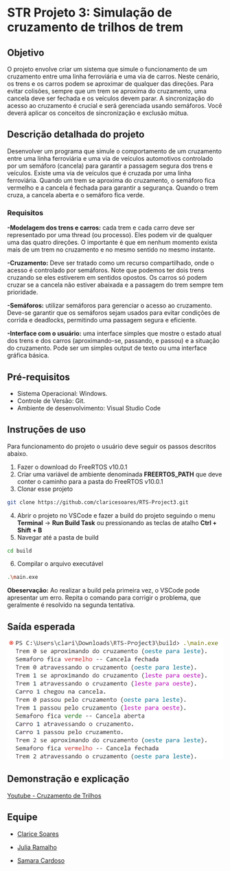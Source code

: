 # STR Projeto 3: Simulação de cruzamento de trilhos de trem
## Objetivo
O projeto envolve criar um sistema que simule o funcionamento de um cruzamento entre uma linha ferroviária e uma via de carros. Neste cenário, os trens e os carros podem se aproximar de qualquer das direções. Para evitar colisões, sempre que um trem se aproxima do cruzamento, uma cancela deve ser fechada e os veículos devem parar. A sincronização do acesso ao cruzamento é crucial e será gerenciada usando semáforos. Você deverá aplicar os conceitos de sincronização e exclusão mútua.
## Descrição detalhada do projeto
Desenvolver um programa que simule o comportamento de um cruzamento entre uma linha ferroviária e uma via de veículos automotivos controlado por um semáforo (cancela) para garantir a passagem segura dos trens e veículos.
Existe uma via de veículos que é cruzada por uma linha ferroviária. Quando um trem se aproxima do cruzamento, o semáforo fica vermelho e a cancela é fechada para garantir a segurança. Quando o trem cruza, a cancela aberta e o semáforo fica verde.
### Requisitos
**-Modelagem dos trens e carros:** cada trem e cada carro deve ser representado por uma thread (ou processo). Eles podem vir de qualquer uma das quatro direções. O importante é que em nenhum momento exista mais de um trem no cruzamento e no mesmo sentido no mesmo instante.

**-Cruzamento:** Deve ser tratado como um recurso compartilhado, onde o acesso é controlado por semáforos. Note que podemos ter dois trens cruzando se eles estiverem em sentidos opostos. Os carros só podem cruzar se a cancela não estiver abaixada e a passagem do trem sempre tem prioridade.

**-Semáforos:** utilizar semáforos para gerenciar o acesso ao cruzamento. Deve-se garantir que os semáforos sejam usados para evitar condições de corrida e deadlocks, permitindo uma passagem segura e eficiente.

**-Interface com o usuário:** uma interface simples que mostre o estado atual dos trens e dos carros (aproximando-se, passando, e passou) e a situação do cruzamento. Pode ser um simples output de texto ou uma interface gráfica básica.
## Pré-requisitos
- Sistema Operacional: Windows.
- Controle de Versão: Git.
- Ambiente de desenvolvimento: Visual Studio Code
## Instruções de uso
Para funcionamento do projeto o usuário deve seguir os passos descritos abaixo.
1. Fazer o download do FreeRTOS v10.0.1
2. Criar uma variável de ambiente denominada **FREERTOS_PATH** que deve conter o caminho para a pasta do FreeRTOS v10.0.1
3. Clonar esse projeto
```bash
git clone https://github.com/claricesoares/RTS-Project3.git
```
4. Abrir o projeto no VSCode e fazer a build do projeto seguindo o menu **Terminal** -> **Run Build Task** ou pressionando as teclas de atalho **Ctrl + Shift + B**
5. Navegar até a pasta de build
```bash
cd build
```
6. Compilar o arquivo executável
```bash
.\main.exe
```
**Obeservação:** Ao realizar a build pela primeira vez, o VSCode pode apresentar um erro. Repita o comando para corrigir o problema, que geralmente é resolvido na segunda tentativa.

## Saída esperada

![Exemplo de saída](exemplo2.png)


## Demonstração e explicação
[Youtube - Cruzamento de Trilhos](https://www.youtube.com/watch?v=BfPg-18Z8hc)


## Equipe

- [Clarice Soares](https://github.com/claricesoares)

- [Julia Ramalho](https://github.com/ramalhocsjulia)

- [Samara Cardoso](https://github.com/SamaraLimaCardoso)
